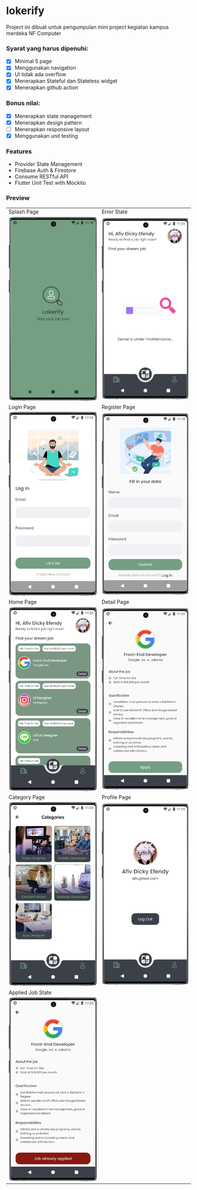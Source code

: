 # lokerify

Project ini dibuat untuk pengumpulan mini project kegiatan kampus merdeka NF Computer <br>

### Syarat yang harus dipenuhi: <br>

- [x] Minimal 5 page
- [x] Menggunakan navigation
- [x] UI tidak ada overflow
- [x] Menerapkan Stateful dan Stateless widget
- [x] Menerapkan github action

### Bonus nilai: <br>

- [x] Menerapkan state management
- [x] Menerapkan design pattern
- [ ] Menerapkan responsive layout
- [x] Menggunakan unit testing

### Features

- Provider State Management
- Firebase Auth & Firestore
- Consume RESTful API
- Flutter Unit Test with Mockito

### Preview

|                                     |                                     |
| ----------------------------------- | ----------------------------------- |
| Splash Page                         | Error State                         |
| ![](assets/github/splashpage.png)   | ![](assets/github/errorstate.png)   |
| Login Page                          | Register Page                       |
| ![](assets/github/loginpage.png)    | ![](assets/github/registerpage.png) |
| Home Page                           | Detail Page                         |
| ![](assets/github/homepage.png)     | ![](assets/github/detailpage.png)   |
| Category Page                       | Profile Page                        |
| ![](assets/github/categorypage.png) | ![](assets/github/profilepage.png)  |
| Applied Job State                   |                                     |
| ![](assets/github/appliedstate.png) |                                     |
